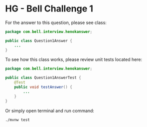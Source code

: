 # HG - Bell Challenge 1

For the answer to this question, please see class: 

```java
package com.bell.interview.henokanswer;

public class Question1Answer {
    ...
}
```

To see how this class works, please review unit tests located here: 
```java
package com.bell.interview.henokanswer;

public class Question1AnswerTest {
    @Test
    public void testAnswer() {
        ...
    }
}
```

Or simply open terminal and run command: 

```shell script
./mvnw test
```

